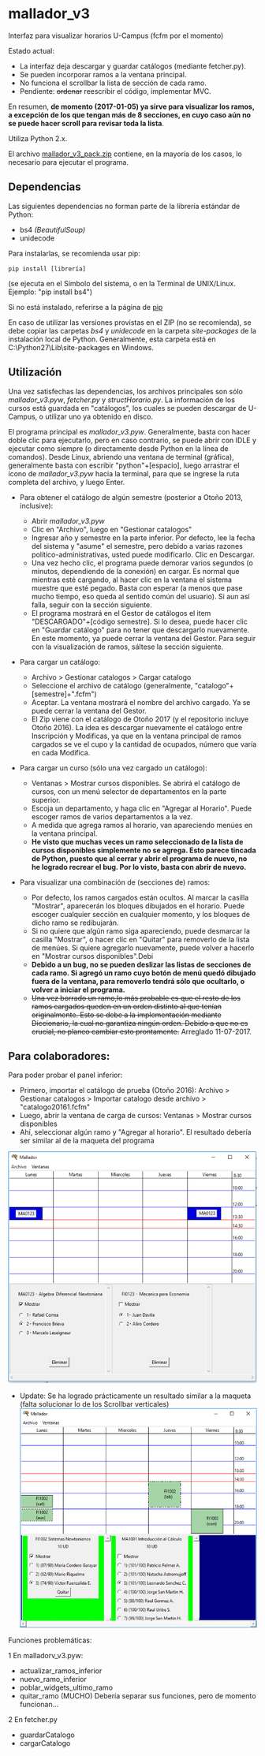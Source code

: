 # mallador_v3
Interfaz para visualizar horarios U-Campus (fcfm por el momento)

Estado actual:
- La interfaz deja descargar y guardar catálogos (mediante fetcher.py).
- Se pueden incorporar ramos a la ventana principal.
- No funciona el scrollbar la lista de sección de cada ramo.
- Pendiente: ~~ordenar~~ reescribir el código, implementar MVC.

En resumen, **de momento (2017-01-05) ya sirve para visualizar los ramos, a excepción de los que tengan más de 8 secciones, en cuyo caso aún no se puede hacer scroll para revisar toda la lista**.

Utiliza Python 2.x.

El archivo [mallador_v3_pack.zip](https://github.com/gaboflowers/mallador_v3/raw/master/mallador_v3_pack.zip) contiene, en la mayoría de los casos, lo necesario para ejecutar el programa.

## Dependencias  

Las siguientes dependencias no forman parte de la librería estándar de Python:
- bs4 *(BeautifulSoup)*
- unidecode

Para instalarlas, se recomienda usar pip:
```
pip install [librería]
```
(se ejecuta en el Símbolo del sistema, o en la Terminal de UNIX/Linux. Ejemplo: "pip install bs4")

Si no está instalado, referirse a la página de [pip](https://pip.pypa.io/en/stable/installing/)

En caso de utilizar las versiones provistas en el ZIP (no se recomienda), se debe copiar las carpetas *bs4* y *unidecode* en la carpeta *site-packages* de la instalación local de Python. Generalmente, esta carpeta está en C:\Python27\Lib\site-packages en Windows.

## Utilización

Una vez satisfechas las dependencias, los archivos principales son sólo *mallador_v3.pyw*, *fetcher.py* y *structHorario.py*.
La información de los cursos está guardada en "catálogos", los cuales se pueden descargar de U-Campus, o utilizar uno ya obtenido en disco.

El programa principal es *mallador_v3.pyw*. Generalmente, basta con hacer doble clic para ejecutarlo, pero en caso contrario, se puede abrir con IDLE y ejecutar como siempre (o directamente desde Python en la línea de comandos). Desde Linux, abriendo una ventana de terminal (gráfica), generalmente basta con escribir "python"+[espacio], luego arrastrar el ícono de *mallador_v3.pyw*
hacia la terminal, para que se ingrese la ruta completa del archivo, y luego Enter.

- Para obtener el catálogo de algún semestre (posterior a Otoño 2013, inclusive):
	- Abrir *mallador_v3.pyw*
	- Clic en "Archivo", luego en "Gestionar catalogos"
	- Ingresar año y semestre en la parte inferior. Por defecto, lee la fecha del sistema y "asume" el semestre, pero debido a varias razones político-administrativas, usted puede modificarlo. Clic en Descargar.
	- Una vez hecho clic, el programa puede demorar varios segundos (o minutos, dependiendo de la conexión) en cargar. Es normal que mientras esté cargando, al hacer clic en la ventana el sistema muestre que esté pegado. Basta con esperar (a menos que pase mucho tiempo, eso queda al sentido común del usuario). Si aun así falla, seguir con la sección siguiente.
	- El programa mostrará en el Gestor de catálogos el item "DESCARGADO"+[código semestre]. Si lo desea, puede hacer clic en "Guardar catálogo" para no tener que descargarlo nuevamente. En este momento, ya puede cerrar la ventana del Gestor. Para seguir con la visualización de ramos, sáltese la sección siguiente.

- Para cargar un catálogo:
	- Archivo > Gestionar catalogos > Cargar catalogo
	- Seleccione el archivo de catálogo (generalmente, "catalogo"+[semestre]+".fcfm")
	- Aceptar. La ventana mostrará el nombre del archivo cargado. Ya se puede cerrar la ventana del Gestor.
	- El Zip viene con el catálogo de Otoño 2017 (y el repositorio incluye Otoño 2016). La idea es descargar nuevamente el catálogo entre Inscripción y Modificas, ya que en la ventana principal de ramos cargados se ve el cupo y la cantidad de ocupados, número que varía en cada Modifica.
	
- Para cargar un curso (sólo una vez cargado un catálogo):
	- Ventanas > Mostrar cursos disponibles. Se abrirá el catálogo de cursos, con un menú selector de departamentos en la parte superior.
	- Escoja un departamento, y haga clic en "Agregar al Horario". Puede escoger ramos de varios departamentos a la vez.
	- A medida que agrega ramos al horario, van apareciendo menúes en la ventana principal.
	- **He visto que muchas veces un ramo seleccionado de la lista de cursos disponibles simplemente no se agrega. Esto parece tincada de Python, puesto que al cerrar y abrir el programa de nuevo, no he logrado recrear el bug. Por lo visto, basta con abrir de nuevo.**

- Para visualizar una combinación de (secciones de) ramos:
	- Por defecto, los ramos cargados están ocultos. Al marcar la casilla "Mostrar", aparecerán los bloques dibujados en el horario. Puede escoger cualquier sección en cualquier momento, y los bloques de dicho ramo se redibujarán.
	- Si no quiere que algún ramo siga apareciendo, puede desmarcar la casilla "Mostrar", o hacer clic en "Quitar" para removerlo de la lista de menúes. Si quiere agregarlo nuevamente, puede volver a hacerlo en "Mostrar cursos disponibles".Debi
	- **Debido a un bug, no se pueden deslizar las listas de secciones de cada ramo. Si agregó un ramo cuyo botón de menú quedó dibujado fuera de la ventana, para removerlo tendrá sólo que ocultarlo, o volver a iniciar el programa.**
	- ~~Una vez borrado un ramo,lo más probable es que el resto de los ramos cargados queden en un orden distinto al que tenían originalmente. Esto se debe a la implementación mediante Diccionario, la cual no garantiza ningún orden. Debido a que no es crucial, no planeo cambiar esto prontamente.~~ Arreglado 11-07-2017.
	
## Para colaboradores:

Para poder probar el panel inferior:
- Primero, importar el catálogo de prueba (Otoño 2016):
	Archivo > Gestionar catalogos > Importar catalogo desde archivo > "catalogo20161.fcfm"
- Luego, abrir la ventana de carga de cursos:
	Ventanas > Mostrar cursos disponibles
- Ahí, seleccionar algún ramo y "Agregar al horario". El resultado debería ser similar al de la maqueta del programa

![maqueta.png](https://raw.githubusercontent.com/gaboflowers/mallador_v3/master/maqueta.png)

- Update: Se ha logrado prácticamente un resultado similar a la maqueta (falta solucionar lo de los Scrollbar verticales)
![captura](https://raw.githubusercontent.com/gaboflowers/mallador_v3/master/captura_main.png)

Funciones problemáticas:

1  En malladorv_v3.pyw:
  - actualizar_ramos_inferior
  - nuevo_ramo_inferior
  - poblar_widgets_ultimo_ramo
  - quitar_ramo (MUCHO)
  Debería separar sus funciones, pero de momento funcionan...
  
2  En fetcher.py
  - guardarCatalogo
  - cargarCatalogo
  
